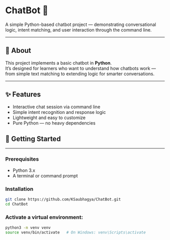 # ChatBot 🧠
A simple Python-based chatbot project — demonstrating conversational logic, intent matching, and user interaction through the command line.

---

## 🧐 About
This project implements a basic chatbot in **Python**.  
It’s designed for learners who want to understand how chatbots work — from simple text matching to extending logic for smarter conversations.

---

## ✨ Features
- Interactive chat session via command line  
- Simple intent recognition and response logic  
- Lightweight and easy to customize  
- Pure Python — no heavy dependencies  
## 🚀 Getting Started

---

### Prerequisites
- Python 3.x  
- A terminal or command prompt  

### Installation
```bash
git clone https://github.com/KSaubhagya/ChatBot.git
cd ChatBot
```

### Activate a virtual environment:
```bash
python3 -m venv venv
source venv/bin/activate   # On Windows: venv\Scripts\activate
```
